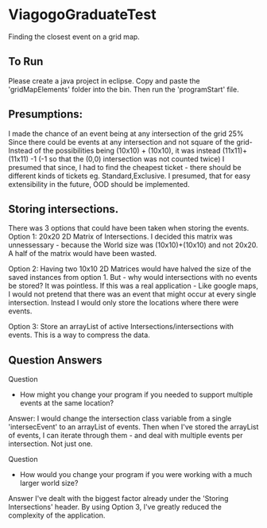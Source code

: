 # ViagogoGraduateTest
Finding the closest event on a grid map.

## To Run
Please create a java project in eclipse. Copy and paste the 'gridMapElements' folder into the bin. Then run the 'programStart' file.

## Presumptions:
I made the chance of an event being at any intersection of the grid 25%
Since there could be events at any intersection and not square of the grid- Instead of the possibilities being (10x10) + (10x10), it was instead (11x11)+(11x11) -1 (-1 so that the (0,0) intersection was not counted twice)
I presumed that since, I had to find the cheapest ticket - there should be different kinds of tickets eg. Standard,Exclusive.
I presumed, that for easy extensibility in the future, OOD should be implemented.

## Storing intersections.
There was 3 options that could have been taken when storing the events. 
Option 1: 20x20 2D Matrix of Intersections. I decided this matrix was unnessessary - because the World size was (10x10)+(10x10) and not 20x20. A half of the matrix would have been wasted.

Option 2: Having two 10x10 2D Matrices would have halved the size of the saved instances from option 1. But - why would intersections with no events be stored? It was pointless. If this was a real application - Like google maps, I would not pretend that there was an event that might occur at every single intersection. Instead I would only store the locations where there were events.

Option 3: Store an arrayList of active Intersections/intersections with events. This is a way to compress the data.

## Question Answers
Question
- How might you change your program if you needed to support multiple events at the same location?

Answer:
I would change the intersection class variable from a single 'intersecEvent' to an arrayList of events. Then when I've stored the arrayList of events, I can iterate through them - and deal with multiple events per intersection. Not just one.

Question
- How would you change your program if you were working with a much larger world size?

Answer
I've dealt with the biggest factor already under the 'Storing Intersections' header. By using Option 3, I've greatly reduced the complexity of the application. 
